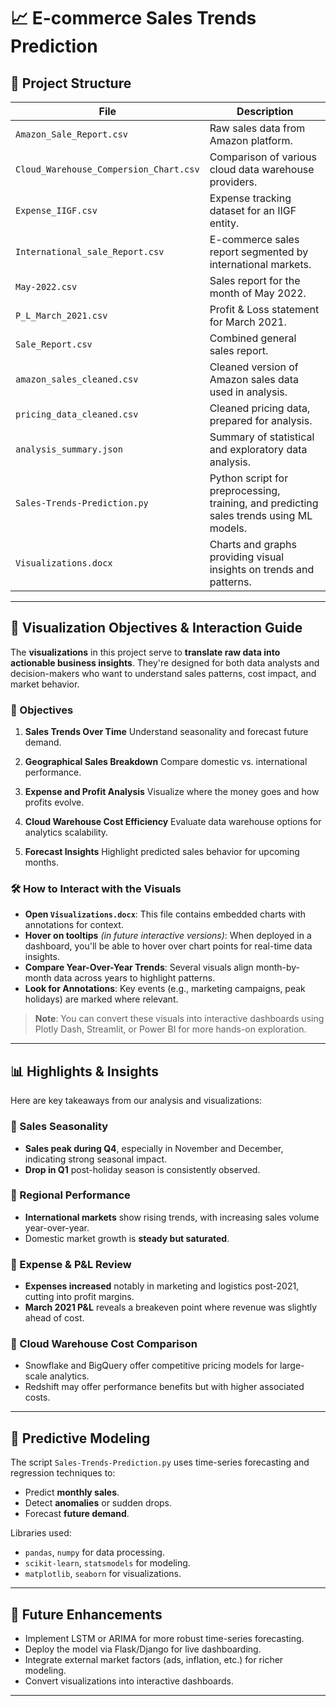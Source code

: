 # 📈 E-commerce Sales Trends Prediction


## 📂 Project Structure

| File                                   | Description                                                                             |
| -------------------------------------- | --------------------------------------------------------------------------------------- |
| `Amazon_Sale_Report.csv`               | Raw sales data from Amazon platform.                                                    |
| `Cloud_Warehouse_Compersion_Chart.csv` | Comparison of various cloud data warehouse providers.                                   |
| `Expense_IIGF.csv`                     | Expense tracking dataset for an IIGF entity.                                            |
| `International_sale_Report.csv`        | E-commerce sales report segmented by international markets.                             |
| `May-2022.csv`                         | Sales report for the month of May 2022.                                                 |
| `P_L_March_2021.csv`                   | Profit & Loss statement for March 2021.                                                 |
| `Sale_Report.csv`                      | Combined general sales report.                                                          |
| `amazon_sales_cleaned.csv`             | Cleaned version of Amazon sales data used in analysis.                                  |
| `pricing_data_cleaned.csv`             | Cleaned pricing data, prepared for analysis.                                            |
| `analysis_summary.json`                | Summary of statistical and exploratory data analysis.                                   |
| `Sales-Trends-Prediction.py`           | Python script for preprocessing, training, and predicting sales trends using ML models. |
| `Visualizations.docx`                  | Charts and graphs providing visual insights on trends and patterns.                     |

---

## 🧭 Visualization Objectives & Interaction Guide

The **visualizations** in this project serve to **translate raw data into actionable business insights**. They're designed for both data analysts and decision-makers who want to understand sales patterns, cost impact, and market behavior.

### 🎯 Objectives

1. **Sales Trends Over Time**
   Understand seasonality and forecast future demand.

2. **Geographical Sales Breakdown**
   Compare domestic vs. international performance.

3. **Expense and Profit Analysis**
   Visualize where the money goes and how profits evolve.

4. **Cloud Warehouse Cost Efficiency**
   Evaluate data warehouse options for analytics scalability.

5. **Forecast Insights**
   Highlight predicted sales behavior for upcoming months.

### 🛠 How to Interact with the Visuals

* **Open `Visualizations.docx`**: This file contains embedded charts with annotations for context.
* **Hover on tooltips** *(in future interactive versions)*: When deployed in a dashboard, you'll be able to hover over chart points for real-time data insights.
* **Compare Year-Over-Year Trends**: Several visuals align month-by-month data across years to highlight patterns.
* **Look for Annotations**: Key events (e.g., marketing campaigns, peak holidays) are marked where relevant.

> **Note**: You can convert these visuals into interactive dashboards using Plotly Dash, Streamlit, or Power BI for more hands-on exploration.

---

## 📊 Highlights & Insights

Here are key takeaways from our analysis and visualizations:

### 🔸 Sales Seasonality

* **Sales peak during Q4**, especially in November and December, indicating strong seasonal impact.
* **Drop in Q1** post-holiday season is consistently observed.

### 🔸 Regional Performance

* **International markets** show rising trends, with increasing sales volume year-over-year.
* Domestic market growth is **steady but saturated**.

### 🔸 Expense & P\&L Review

* **Expenses increased** notably in marketing and logistics post-2021, cutting into profit margins.
* **March 2021 P\&L** reveals a breakeven point where revenue was slightly ahead of cost.

### 🔸 Cloud Warehouse Cost Comparison

* Snowflake and BigQuery offer competitive pricing models for large-scale analytics.
* Redshift may offer performance benefits but with higher associated costs.

---

## 🧠 Predictive Modeling

The script `Sales-Trends-Prediction.py` uses time-series forecasting and regression techniques to:

* Predict **monthly sales**.
* Detect **anomalies** or sudden drops.
* Forecast **future demand**.

Libraries used:

* `pandas`, `numpy` for data processing.
* `scikit-learn`, `statsmodels` for modeling.
* `matplotlib`, `seaborn` for visualizations.

---

## 📌 Future Enhancements

* Implement LSTM or ARIMA for more robust time-series forecasting.
* Deploy the model via Flask/Django for live dashboarding.
* Integrate external market factors (ads, inflation, etc.) for richer modeling.
* Convert visualizations into interactive dashboards.

---
